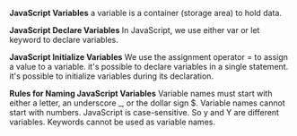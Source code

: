 **JavaScript Variables**
a variable is a container (storage area) to hold data.

**JavaScript Declare Variables**
In JavaScript, we use either var or let keyword to declare variables.

**JavaScript Initialize Variables**
We use the assignment operator = to assign a value to a variable.
it's possible to declare variables in a single statement.
it's possible to initialize variables during its declaration.

**Rules for Naming JavaScript Variables**
Variable names must start with either a letter, an underscore _, or the dollar sign $.
Variable names cannot start with numbers.
JavaScript is case-sensitive. So y and Y are different variables.
Keywords cannot be used as variable names. 
